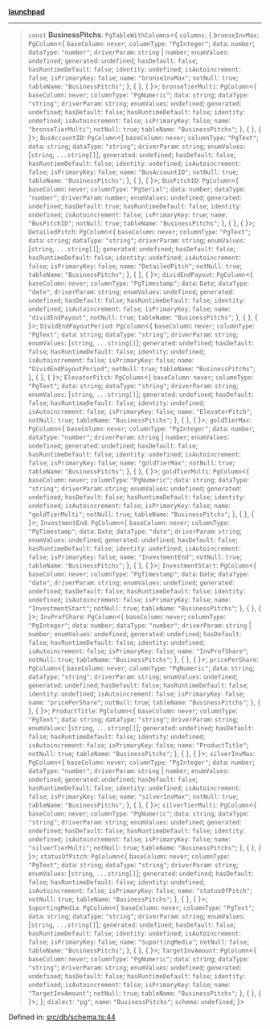 [**launchpad**](index.md)

***

> `const` **BusinessPitchs**: `PgTableWithColumns`\<\{ `columns`: \{ `bronseInvMax`: `PgColumn`\<\{ `baseColumn`: `never`; `columnType`: `"PgInteger"`; `data`: `number`; `dataType`: `"number"`; `driverParam`: `string` \| `number`; `enumValues`: `undefined`; `generated`: `undefined`; `hasDefault`: `false`; `hasRuntimeDefault`: `false`; `identity`: `undefined`; `isAutoincrement`: `false`; `isPrimaryKey`: `false`; `name`: `"bronseInvMax"`; `notNull`: `true`; `tableName`: `"BusinessPitchs"`; \}, \{ \}, \{ \}\>; `bronseTierMulti`: `PgColumn`\<\{ `baseColumn`: `never`; `columnType`: `"PgNumeric"`; `data`: `string`; `dataType`: `"string"`; `driverParam`: `string`; `enumValues`: `undefined`; `generated`: `undefined`; `hasDefault`: `false`; `hasRuntimeDefault`: `false`; `identity`: `undefined`; `isAutoincrement`: `false`; `isPrimaryKey`: `false`; `name`: `"bronseTierMulti"`; `notNull`: `true`; `tableName`: `"BusinessPitchs"`; \}, \{ \}, \{ \}\>; `BusAccountID`: `PgColumn`\<\{ `baseColumn`: `never`; `columnType`: `"PgText"`; `data`: `string`; `dataType`: `"string"`; `driverParam`: `string`; `enumValues`: \[`string`, `...string[]`\]; `generated`: `undefined`; `hasDefault`: `false`; `hasRuntimeDefault`: `false`; `identity`: `undefined`; `isAutoincrement`: `false`; `isPrimaryKey`: `false`; `name`: `"BusAccountID"`; `notNull`: `true`; `tableName`: `"BusinessPitchs"`; \}, \{ \}, \{ \}\>; `BusPitchID`: `PgColumn`\<\{ `baseColumn`: `never`; `columnType`: `"PgSerial"`; `data`: `number`; `dataType`: `"number"`; `driverParam`: `number`; `enumValues`: `undefined`; `generated`: `undefined`; `hasDefault`: `true`; `hasRuntimeDefault`: `false`; `identity`: `undefined`; `isAutoincrement`: `false`; `isPrimaryKey`: `true`; `name`: `"BusPitchID"`; `notNull`: `true`; `tableName`: `"BusinessPitchs"`; \}, \{ \}, \{ \}\>; `DetailedPitch`: `PgColumn`\<\{ `baseColumn`: `never`; `columnType`: `"PgText"`; `data`: `string`; `dataType`: `"string"`; `driverParam`: `string`; `enumValues`: \[`string`, `...string[]`\]; `generated`: `undefined`; `hasDefault`: `false`; `hasRuntimeDefault`: `false`; `identity`: `undefined`; `isAutoincrement`: `false`; `isPrimaryKey`: `false`; `name`: `"DetailedPitch"`; `notNull`: `true`; `tableName`: `"BusinessPitchs"`; \}, \{ \}, \{ \}\>; `dividEndPayout`: `PgColumn`\<\{ `baseColumn`: `never`; `columnType`: `"PgTimestamp"`; `data`: `Date`; `dataType`: `"date"`; `driverParam`: `string`; `enumValues`: `undefined`; `generated`: `undefined`; `hasDefault`: `false`; `hasRuntimeDefault`: `false`; `identity`: `undefined`; `isAutoincrement`: `false`; `isPrimaryKey`: `false`; `name`: `"dividEndPayout"`; `notNull`: `true`; `tableName`: `"BusinessPitchs"`; \}, \{ \}, \{ \}\>; `DividEndPayoutPeriod`: `PgColumn`\<\{ `baseColumn`: `never`; `columnType`: `"PgText"`; `data`: `string`; `dataType`: `"string"`; `driverParam`: `string`; `enumValues`: \[`string`, `...string[]`\]; `generated`: `undefined`; `hasDefault`: `false`; `hasRuntimeDefault`: `false`; `identity`: `undefined`; `isAutoincrement`: `false`; `isPrimaryKey`: `false`; `name`: `"DividEndPayoutPeriod"`; `notNull`: `true`; `tableName`: `"BusinessPitchs"`; \}, \{ \}, \{ \}\>; `ElevatorPitch`: `PgColumn`\<\{ `baseColumn`: `never`; `columnType`: `"PgText"`; `data`: `string`; `dataType`: `"string"`; `driverParam`: `string`; `enumValues`: \[`string`, `...string[]`\]; `generated`: `undefined`; `hasDefault`: `false`; `hasRuntimeDefault`: `false`; `identity`: `undefined`; `isAutoincrement`: `false`; `isPrimaryKey`: `false`; `name`: `"ElevatorPitch"`; `notNull`: `true`; `tableName`: `"BusinessPitchs"`; \}, \{ \}, \{ \}\>; `goldTierMax`: `PgColumn`\<\{ `baseColumn`: `never`; `columnType`: `"PgInteger"`; `data`: `number`; `dataType`: `"number"`; `driverParam`: `string` \| `number`; `enumValues`: `undefined`; `generated`: `undefined`; `hasDefault`: `false`; `hasRuntimeDefault`: `false`; `identity`: `undefined`; `isAutoincrement`: `false`; `isPrimaryKey`: `false`; `name`: `"goldTierMax"`; `notNull`: `true`; `tableName`: `"BusinessPitchs"`; \}, \{ \}, \{ \}\>; `goldTierMulti`: `PgColumn`\<\{ `baseColumn`: `never`; `columnType`: `"PgNumeric"`; `data`: `string`; `dataType`: `"string"`; `driverParam`: `string`; `enumValues`: `undefined`; `generated`: `undefined`; `hasDefault`: `false`; `hasRuntimeDefault`: `false`; `identity`: `undefined`; `isAutoincrement`: `false`; `isPrimaryKey`: `false`; `name`: `"goldTierMulti"`; `notNull`: `true`; `tableName`: `"BusinessPitchs"`; \}, \{ \}, \{ \}\>; `InvestmentEnd`: `PgColumn`\<\{ `baseColumn`: `never`; `columnType`: `"PgTimestamp"`; `data`: `Date`; `dataType`: `"date"`; `driverParam`: `string`; `enumValues`: `undefined`; `generated`: `undefined`; `hasDefault`: `false`; `hasRuntimeDefault`: `false`; `identity`: `undefined`; `isAutoincrement`: `false`; `isPrimaryKey`: `false`; `name`: `"InvestmentEnd"`; `notNull`: `true`; `tableName`: `"BusinessPitchs"`; \}, \{ \}, \{ \}\>; `InvestmentStart`: `PgColumn`\<\{ `baseColumn`: `never`; `columnType`: `"PgTimestamp"`; `data`: `Date`; `dataType`: `"date"`; `driverParam`: `string`; `enumValues`: `undefined`; `generated`: `undefined`; `hasDefault`: `false`; `hasRuntimeDefault`: `false`; `identity`: `undefined`; `isAutoincrement`: `false`; `isPrimaryKey`: `false`; `name`: `"InvestmentStart"`; `notNull`: `true`; `tableName`: `"BusinessPitchs"`; \}, \{ \}, \{ \}\>; `InvProfShare`: `PgColumn`\<\{ `baseColumn`: `never`; `columnType`: `"PgInteger"`; `data`: `number`; `dataType`: `"number"`; `driverParam`: `string` \| `number`; `enumValues`: `undefined`; `generated`: `undefined`; `hasDefault`: `false`; `hasRuntimeDefault`: `false`; `identity`: `undefined`; `isAutoincrement`: `false`; `isPrimaryKey`: `false`; `name`: `"InvProfShare"`; `notNull`: `true`; `tableName`: `"BusinessPitchs"`; \}, \{ \}, \{ \}\>; `pricePerShare`: `PgColumn`\<\{ `baseColumn`: `never`; `columnType`: `"PgNumeric"`; `data`: `string`; `dataType`: `"string"`; `driverParam`: `string`; `enumValues`: `undefined`; `generated`: `undefined`; `hasDefault`: `false`; `hasRuntimeDefault`: `false`; `identity`: `undefined`; `isAutoincrement`: `false`; `isPrimaryKey`: `false`; `name`: `"pricePerShare"`; `notNull`: `true`; `tableName`: `"BusinessPitchs"`; \}, \{ \}, \{ \}\>; `ProductTitle`: `PgColumn`\<\{ `baseColumn`: `never`; `columnType`: `"PgText"`; `data`: `string`; `dataType`: `"string"`; `driverParam`: `string`; `enumValues`: \[`string`, `...string[]`\]; `generated`: `undefined`; `hasDefault`: `false`; `hasRuntimeDefault`: `false`; `identity`: `undefined`; `isAutoincrement`: `false`; `isPrimaryKey`: `false`; `name`: `"ProductTitle"`; `notNull`: `true`; `tableName`: `"BusinessPitchs"`; \}, \{ \}, \{ \}\>; `silverInvMax`: `PgColumn`\<\{ `baseColumn`: `never`; `columnType`: `"PgInteger"`; `data`: `number`; `dataType`: `"number"`; `driverParam`: `string` \| `number`; `enumValues`: `undefined`; `generated`: `undefined`; `hasDefault`: `false`; `hasRuntimeDefault`: `false`; `identity`: `undefined`; `isAutoincrement`: `false`; `isPrimaryKey`: `false`; `name`: `"silverInvMax"`; `notNull`: `true`; `tableName`: `"BusinessPitchs"`; \}, \{ \}, \{ \}\>; `silverTierMulti`: `PgColumn`\<\{ `baseColumn`: `never`; `columnType`: `"PgNumeric"`; `data`: `string`; `dataType`: `"string"`; `driverParam`: `string`; `enumValues`: `undefined`; `generated`: `undefined`; `hasDefault`: `false`; `hasRuntimeDefault`: `false`; `identity`: `undefined`; `isAutoincrement`: `false`; `isPrimaryKey`: `false`; `name`: `"silverTierMulti"`; `notNull`: `true`; `tableName`: `"BusinessPitchs"`; \}, \{ \}, \{ \}\>; `statusOfPitch`: `PgColumn`\<\{ `baseColumn`: `never`; `columnType`: `"PgText"`; `data`: `string`; `dataType`: `"string"`; `driverParam`: `string`; `enumValues`: \[`string`, `...string[]`\]; `generated`: `undefined`; `hasDefault`: `false`; `hasRuntimeDefault`: `false`; `identity`: `undefined`; `isAutoincrement`: `false`; `isPrimaryKey`: `false`; `name`: `"statusOfPitch"`; `notNull`: `true`; `tableName`: `"BusinessPitchs"`; \}, \{ \}, \{ \}\>; `SuportingMedia`: `PgColumn`\<\{ `baseColumn`: `never`; `columnType`: `"PgText"`; `data`: `string`; `dataType`: `"string"`; `driverParam`: `string`; `enumValues`: \[`string`, `...string[]`\]; `generated`: `undefined`; `hasDefault`: `false`; `hasRuntimeDefault`: `false`; `identity`: `undefined`; `isAutoincrement`: `false`; `isPrimaryKey`: `false`; `name`: `"SuportingMedia"`; `notNull`: `false`; `tableName`: `"BusinessPitchs"`; \}, \{ \}, \{ \}\>; `TargetInvAmount`: `PgColumn`\<\{ `baseColumn`: `never`; `columnType`: `"PgNumeric"`; `data`: `string`; `dataType`: `"string"`; `driverParam`: `string`; `enumValues`: `undefined`; `generated`: `undefined`; `hasDefault`: `false`; `hasRuntimeDefault`: `false`; `identity`: `undefined`; `isAutoincrement`: `false`; `isPrimaryKey`: `false`; `name`: `"TargetInvAmount"`; `notNull`: `true`; `tableName`: `"BusinessPitchs"`; \}, \{ \}, \{ \}\>; \}; `dialect`: `"pg"`; `name`: `"BusinessPitchs"`; `schema`: `undefined`; \}\>

Defined in: [src/db/schema.ts:44](https://github.com/victorbratov/launchpad/blob/d14315d3bd6634bc1c0e4507f8ad0551e9221cbc/src/db/schema.ts#L44)
